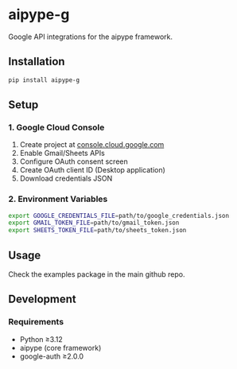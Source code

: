 # aipype-g

Google API integrations for the aipype framework.

## Installation

```bash
pip install aipype-g
```

## Setup

### 1. Google Cloud Console
1. Create project at [console.cloud.google.com](https://console.cloud.google.com/)
2. Enable Gmail/Sheets APIs
3. Configure OAuth consent screen
4. Create OAuth client ID (Desktop application)
5. Download credentials JSON

### 2. Environment Variables
```bash
export GOOGLE_CREDENTIALS_FILE=path/to/google_credentials.json
export GMAIL_TOKEN_FILE=path/to/gmail_token.json
export SHEETS_TOKEN_FILE=path/to/sheets_token.json
```

## Usage

Check the examples package in the main github repo. 

## Development

### Requirements
- Python ≥3.12
- aipype (core framework)
- google-auth ≥2.0.0
